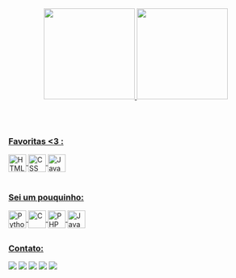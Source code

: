 ##
<div align="center">
  <a href="https://github.com/xhteluk4s">
  <img height="180em" src="https://github-readme-stats.vercel.app/api?username=xtheluk4s&show_icons=true&theme=cobalt&include_all_commits=true&count_private=true&locale=pt-br"/>
  <img height="180em" src="https://github-readme-stats.vercel.app/api/top-langs/?username=xtheluk4s&layout=compact&langs_count=7&theme=cobalt&locale=pt-br"/>
</div>

  ##
  
<div style="display: inline_block;"><br>
  <h3>Favoritas &lt3 :</h3>
  <img align="center" alt="HTML" height="35" width="35" src="https://cdn.jsdelivr.net/gh/devicons/devicon/icons/html5/html5-original.svg">
  <img align="center" alt="CSS" height="35" width="35" src="https://cdn.jsdelivr.net/gh/devicons/devicon/icons/css3/css3-original.svg">
  <img align="center" alt="JavaScript" height="35" width="35" src="https://cdn.jsdelivr.net/gh/devicons/devicon/icons/javascript/javascript-plain.svg">
</div>  

<div style="display: inline_block"><br>
  <h3>Sei um pouquinho:</h3>
  <img align="center" alt="Python" height="35" width="35" src="https://cdn.jsdelivr.net/gh/devicons/devicon/icons/python/python-original.svg">
  <img align="center" alt="C" height="35" width="35" src="https://cdn.jsdelivr.net/gh/devicons/devicon/icons/c/c-original.svg">
  <img align="center" alt="PHP" height="35" width="35" src="https://cdn.jsdelivr.net/gh/devicons/devicon/icons/php/php-plain.svg">
  <img align="center" alt="Java" height="35" width="35" src="https://cdn.jsdelivr.net/gh/devicons/devicon/icons/java/java-original.svg">
</div>

  ##
  
<div>
  <h3>Contato:</h3>
  <a href = "https://www.facebook.com/xtheluk4s"><img src="https://img.shields.io/badge/Facebook-1877F2?style=for-the-badge&logo=facebook&logoColor=white" target="_blank"></a>
  <a href = "https://api.whatsapp.com/send?phone=5583986570820"><img src="https://img.shields.io/badge/WhatsApp-25D366?style=for-the-badge&logo=whatsapp&logoColor=white" target="_blank"></a>
  <a href = "mailto:lucasaraujo1964@gmail.com"><img src="https://img.shields.io/badge/Gmail-D14836?style=for-the-badge&logo=gmail&logoColor=white" target="_blank"></a>
  <a href="https://www.instagram.com/lucasaraujo.js" target="_blank"><img src="https://img.shields.io/badge/-Instagram-%23E4405F?style=for-the-badge&logo=instagram&logoColor=white" target="_blank"></a>
  <a href="https://www.linkedin.com/in/lucas-araujo-51609b21a/" target="_blank"><img src="https://img.shields.io/badge/-LinkedIn-%230077B5?style=for-the-badge&logo=linkedin&logoColor=white" target="_blank"></a> 
</div>
  
